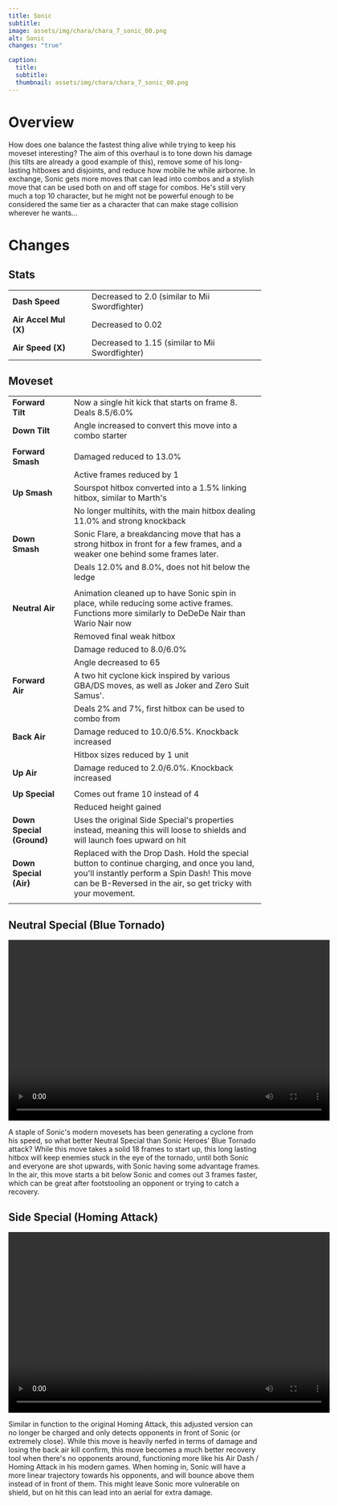 ```yaml
---
title: Sonic
subtitle: 
image: assets/img/chara/chara_7_sonic_00.png
alt: Sonic
changes: "true"

caption:
  title:
  subtitle: 
  thumbnail: assets/img/chara/chara_7_sonic_00.png
---
```



# Overview 

How does one balance the fastest thing alive while trying to keep his moveset interesting? The aim of this overhaul is to tone down his damage (his tilts are already a good example of this), remove some of his long-lasting hitboxes and disjoints, and reduce how mobile he while airborne. In exchange, Sonic gets more moves that can lead into combos and a stylish move that can be used both on and off stage for combos. He's still very much a top 10 character, but he might not be powerful enough to be considered the same tier as a character that can make stage collision wherever he wants...

# Changes

## Stats

| |  |  |
| :----------- | :-----: | ----------- |
| **Dash Speed** | | Decreased to 2.0 (similar to Mii Swordfighter)  |
| **Air Accel Mul (X)** | | Decreased to 0.02  |
| **Air Speed (X)** | | Decreased to 1.15 (similar to Mii Swordfighter)  |


## Moveset
| |  |  |
| :----------- | :-----: | ----------- |
| **Forward Tilt** | | Now a single hit kick that starts on frame 8. Deals 8.5/6.0% |
| **Down Tilt** | | Angle increased to convert this move into a combo starter |
|  |  |  |
| **Forward Smash** | | Damaged reduced to 13.0% |
|  |  | Active frames reduced by 1  |
| **Up Smash** | | Sourspot hitbox converted into a 1.5% linking hitbox, similar to Marth's |
|  |  | No longer multihits, with the main hitbox dealing 11.0% and strong knockback  |
| **Down Smash** | | Sonic Flare, a breakdancing move that has a strong hitbox in front for a few frames, and a weaker one behind some frames later. |
|  |  | Deals 12.0% and 8.0%, does not hit below the ledge  |
|  |  |  |
| **Neutral Air** | | Animation cleaned up to have Sonic spin in place, while reducing some active frames. Functions more similarly to DeDeDe Nair than Wario Nair now |
|  |  | Removed final weak hitbox |
|  |  | Damage reduced to 8.0/6.0% |
|  |  | Angle decreased to 65 |
| **Forward Air** | | A two hit cyclone kick inspired by various GBA/DS moves, as well as Joker and Zero Suit Samus'. |
|  |  | Deals 2% and 7%, first hitbox can be used to combo from |
| **Back Air** | | Damage reduced to 10.0/6.5%. Knockback increased |
| | | Hitbox sizes reduced by 1 unit |
| **Up Air** | | Damage reduced to 2.0/6.0%. Knockback increased |
|  |  |  |
| **Up Special** | | Comes out frame 10 instead of 4 |
|  |  | Reduced height gained |
| **Down Special (Ground)** | | Uses the original Side Special's properties instead, meaning this will loose to shields and will launch foes upward on hit |
| **Down Special (Air)** | | Replaced with the Drop Dash. Hold the special button to continue charging, and once you land, you'll instantly perform a Spin Dash! This move can be B-Reversed in the air, so get tricky with your movement. |
| | | |

## Neutral Special (Blue Tornado)

<video src="https://csharpm7.github.io/Ultimate14/assets/img/videos/sonic_specialn.mp4" width="640" height="360" controls></video>

A staple of Sonic's modern movesets has been generating a cyclone from his speed, so what better Neutral Special than Sonic Heroes' Blue Tornado attack? While this move takes a solid 18 frames to start up, this long lasting hitbox will keep enemies stuck in the eye of the tornado, until both Sonic and everyone are shot upwards, with Sonic having some advantage frames. In the air, this move starts a bit below Sonic and comes out 3 frames faster, which can be great after footstooling an opponent or trying to catch a recovery.

## Side Special (Homing Attack)

<video src="https://csharpm7.github.io/Ultimate14/assets/img/videos/sonic_specials.mp4" width="640" height="360" controls></video>

Similar in function to the original Homing Attack, this adjusted version can no longer be charged and only detects opponents in front of Sonic (or extremely close). While this move is heavily nerfed in terms of damage and losing the back air kill confirm, this move becomes a much better recovery tool when there's no opponents around, functioning more like his Air Dash / Homing Attack in his modern games. When homing in, Sonic will have a more linear trajectory towards his opponents, and will bounce above them instead of in front of them. This might leave Sonic more vulnerable on shield, but on hit this can lead into an aerial for extra damage.
